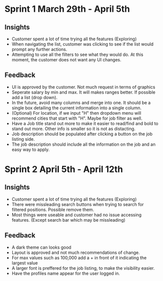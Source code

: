 # Sprint 1 March 29th - April 5th
## Insights 
  - Customer spent a lot of time trying all the features (Exploring) 
  - When navigating the list, customer was clicking to see if the list would prompt any further actions. 
  - Attempting to use all the filters to see what they would do. At this moment, the customer does not want any UI changes. 

## Feedback
  - UI is approved by the customer. Not much request in terms of graphics
  - Seperate salary by min and max. It will makes ranges better. If possible add a list (drop down).
  - In the future, avoid many columns and merge into one. It should be a single box detailing the current information into a single column.
  - (Optional) For location, if we input "H" then dropdown menu will recommend cities that start with "H". Maybe for job filter as well. 
  - Have a Job title stand out more to make it easier to read/find and bold to stand out more. Other info is smaller so it is not as distacting. 
  - Job description should be populated after clicking a button on the job listing side.
  - The job description should include all the information on the job and an easy way to apply.

# Sprint 2 April 5th - April 12th
## Insights 
  - Customer spent a lot of time trying all the features (Exploring) 
  - There were missleading search buttons when trying to search for filtered positions. Possible remove them. 
  - Most things were useable and customer had no issue accessing features. (Except search bar which may be missleading)
## Feedback
  - A dark theme can looks good
  - Layout is approved and not much recommendations of change. 
  - For max values such as 100,000 add a + in front of it indicating the largest value 
  - A larger font is preffered for the job listing, to make the visibility easier.
  - Have the profiles name appear for the user logged in.
